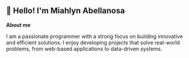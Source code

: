 ## 👋 Hello!  I'm Miahlyn Abellanosa

**About me**

I am a passionate programmer with a strong focus on building innovative and efficient solutions. I enjoy developing projects that solve real-world problems, from web-based applications to data-driven systems.
